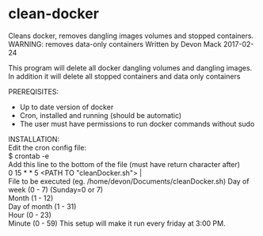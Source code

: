 # clean-docker
Cleans docker, removes dangling images volumes and stopped containers. WARNING: removes data-only containers
Written by Devon Mack 2017-02-24                                                 

This program will delete all docker dangling volumes and dangling images.
In addition it will delete all stopped containers and data only containers 

PREREQISITES:
- Up to date version of docker
- Cron, installed and running (should be automatic)
- The user must have permissions to run docker commands without sudo
      
INSTALLATION:                                                                                                
Edit the cron config file:                                  
   $ crontab -e                                                                  
Add this line to the bottom of the file (must have return character after)       
   0 15 * * 5 <PATH TO "cleanDocker.sh">                                                    |                                                       
File to be executed (eg. /home/devon/Documents/cleanDocker.sh) 
Day of week (0 - 7) (Sunday=0 or 7)                            
Month (1 - 12)                                                 
Day of month (1 - 31)                                           
Hour (0 - 23)                                                   
Minute (0 - 59)
This setup will make it run every friday at 3:00 PM.

